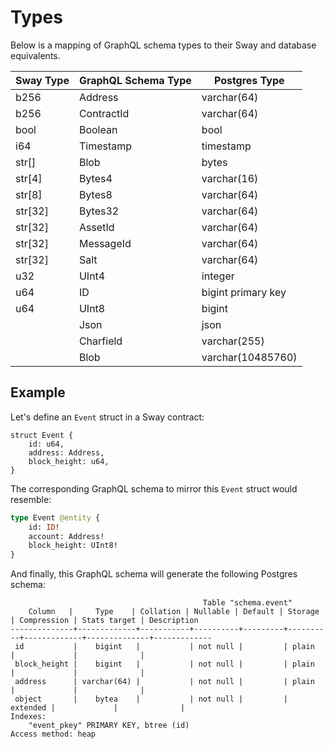 # Types

Below is a mapping of GraphQL schema types to their Sway and database equivalents.

| Sway Type | GraphQL Schema Type | Postgres Type |
|------|----------|----------|
| b256 | Address | varchar(64) |
| b256 | ContractId | varchar(64) |
| bool | Boolean | bool |
| i64 | Timestamp | timestamp |
| str[] | Blob | bytes |
| str[4] | Bytes4 | varchar(16) |
| str[8] | Bytes8 | varchar(64) |
| str[32] | Bytes32 | varchar(64) |
| str[32] | AssetId | varchar(64) |
| str[32] | MessageId | varchar(64) |
| str[32] | Salt | varchar(64) |
| u32 | UInt4 | integer |
| u64 | ID | bigint primary key |
| u64 | UInt8 | bigint |
|  | Json | json |
|  | Charfield | varchar(255) |
|  | Blob | varchar(10485760) |

## Example

Let's define an `Event` struct in a Sway contract:

```sway
struct Event {
    id: u64,
    address: Address,
    block_height: u64,
}
```

The corresponding GraphQL schema to mirror this `Event` struct would resemble:

```graphql
type Event @entity {
    id: ID!
    account: Address!
    block_height: UInt8!
}
```

And finally, this GraphQL schema will generate the following Postgres schema:

```text
                                           Table "schema.event"
    Column   |     Type    | Collation | Nullable | Default | Storage  | Compression | Stats target | Description
--------------+-------------+-----------+----------+---------+----------+-------------+--------------+-------------
 id           |    bigint   |           | not null |         | plain    |             |              |
 block_height |    bigint   |           | not null |         | plain    |             |              |
 address      | varchar(64) |           | not null |         | plain    |             |              |
 object       |    bytea    |           | not null |         | extended |             |              |
Indexes:
    "event_pkey" PRIMARY KEY, btree (id)
Access method: heap
```
